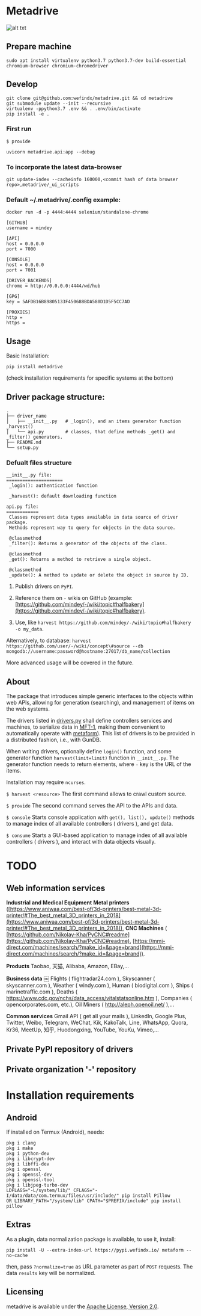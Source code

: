 # Metadrive
![alt txt](https://wiki.mindey.com/shared/screens/drivers.jpg)

## Prepare machine
```
sudo apt install virtualenv python3.7 python3.7-dev build-essential chromium-browser chromium-chromedriver
```

## Develop
```
git clone git@github.com:wefindx/metadrive.git && cd metadrive
git submodule update --init --recursive
virtualenv -ppython3.7 .env && . .env/bin/activate
pip install -e .
```
### First run
```
$ provide
```

```
uvicorn metadrive.api:app --debug
```
### To incorporate the latest data-browser
```
git update-index --cacheinfo 160000,<commit hash of data browser repo>,metadrive/_ui_scripts
```

### Default ~/.metadrive/.config example:
`docker run -d -p 4444:4444 selenium/standalone-chrome`

```
[GITHUB]
username = mindey

[API]
host = 0.0.0.0
port = 7000

[CONSOLE]
host = 0.0.0.0
port = 7001

[DRIVER_BACKENDS]
chrome = http://0.0.0.0:4444/wd/hub

[GPG]
key = 5AFDB16B89805133F450688BDA580D1D5F5CC7AD

[PROXIES]
http =
https =
```


## Usage

Basic Installation:
```
pip install metadrive
```

(check installation requirements for specific systems at the bottom)

## Driver package structure:
```
.
├── driver_name
│   ├── __init__.py   # _login(), and an items generator function _harvest()
│   └── api.py        # classes, that define methods _get() and _filter() generators.
├── README.md
└── setup.py
```

### Defualt files structure

```
__init__.py file:
=====================
 _login(): authentication function

 _harvest(): default downloading function

api.py file:
============
 Classes represent data types available in data source of driver package.
 Methods represent way to query for objects in the data source.

 @classmethod
 _filter(): Returns a generator of the objects of the class.

 @classmethod
 _get(): Returns a method to retrieve a single object.

 @classmethod
 _update(): A method to update or delete the object in source by ID.
```

1. Publish drivers on `PyPI`.

2. Reference them on `-` wikis on GitHub (example: [https://github.com/mindey/-/wiki/topic#halfbakery](https://github.com/mindey/-/wiki/topic#halfbakery).

3. Use, like `harvest https://github.com/mindey/-/wiki/topic#halfbakery -o my_data`.

Alternatively, to database:
`harvest https://github.com/user/-/wiki/concept\#source --db mongodb://username:password@hostname:27017/db_name/collection`

More advanced usage will be covered in the future.

## About

The package that introduces simple generic interfaces to the objects within web APIs, allowing for generation (searching), and management of items on the web systems.

The drivers listed in [drivers.py](https://github.com/wefindx/metadrive/blob/master/metadrive/drivers.py) shall define controllers services and machines, to serialize data in [MFT-1](https://book.mindey.com/metaformat/0002-data-object-format/0002-data-object-format.html), making them convenient to automatically operate with [metaform](https://pypi.org/project/metaform/)). This list of drivers is to be provided in a distributed fashion, i.e., with GunDB.

When writing drivers, optionally define `login()` function, and some generator function `harvest(limit=limit)` function in `__init__.py`. The generator function needs to return elements, where `-` key is the URL of the items.

Installation may require `ncurses`.

`$ harvest <resource>`
The first command allows to crawl custom source.

`$ provide`
The second command serves the API to the APIs and data.

`$ console`
Starts console application with `get(), list(), update()` methods to manage index of all available controllers ( drivers ), and get data.

`$ consume`
Starts a GUI-based application to manage index of all available controllers ( drivers ), and interact with data objects visually.


# TODO

## Web information services

**Industrial and Medical Equipment**
**Metal printers** ([https://www.aniwaa.com/best-of/3d-printers/best-metal-3d-printer/#The_best_metal_3D_printers_in_2018](https://www.aniwaa.com/best-of/3d-printers/best-metal-3d-printer/#The_best_metal_3D_printers_in_2018)), **CNC Machines** ( [https://github.com/Nikolay-Kha/PyCNC#readme](https://github.com/Nikolay-Kha/PyCNC#readme), [https://mmi-direct.com/machines/search/?make_id=&page=brand](https://mmi-direct.com/machines/search/?make_id=&page=brand)).

**Products**
Taobao, 天猫, Alibaba, Amazon, EBay,...

**Business data**
￼
Flights ( flightradar24.com ), Skyscanner ( skyscanner.com ), Weather ( windy.com ), Human ( biodigital.com ), Ships ( marinetraffic.com ), Deaths ( https://www.cdc.gov/nchs/data_access/vitalstatsonline.htm ), Companies ( opencorporates.com, etc.), Oil Miners ( http://aleph.openoil.net/ ),...

**Common services**
Gmail API ( get all your mails ), LinkedIn, Google Plus, Twitter, Weibo, Telegram, WeChat, Kik, KakoTalk, Line, WhatsApp, Quora, Kr36, MeetUp, 知乎, Huodongxing, YouTube, YouKu, Vimeo,...

## Private PyPI repository of drivers
## Private organization '-' repository

# Installation requirements

## Android

If installed on Termux (Android), needs:
```
pkg i clang
pkg i make
pkg i python-dev
pkg i libcrypt-dev
pkg i libffi-dev
pkg i openssl
pkg i openssl-dev
pkg i openssl-tool
pkg i libjpeg-turbo-dev
LDFLAGS="-L/system/lib/" CFLAGS="-I/data/data/com.termux/files/usr/include/" pip install Pillow
OR LIBRARY_PATH="/system/lib" CPATH="$PREFIX/include" pip install pillow
```
## Extras

As a plugin, data normalization package is available, to use it, install:
```
pip install -U --extra-index-url https://pypi.wefindx.io/ metaform --no-cache
```

then, pass `?normalize=true` as URL parameter as part of `POST` requests. The data `results` key will be normalized.

## Licensing

metadrive is available under the [Apache License, Version 2.0](LICENSE).

